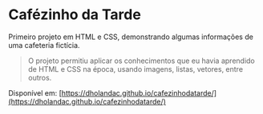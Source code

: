 # Cafézinho da Tarde

Primeiro projeto em HTML e CSS, demonstrando algumas informações de uma cafeteria fictícia.

> O projeto permitiu aplicar os conhecimentos que eu havia aprendido de HTML e CSS na época, usando imagens, listas, vetores, entre outros.

Disponível em: [https://dholandac.github.io/cafezinhodatarde/](https://dholandac.github.io/cafezinhodatarde/)
